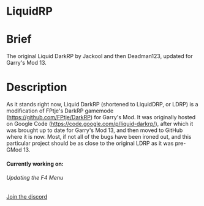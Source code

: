 LiquidRP
========

Brief
========
The original Liquid DarkRP by Jackool and then Deadman123, updated for Garry's Mod 13.

Description
========
As it stands right now, Liquid DarkRP (shortened to LiquidDRP, or LDRP) is a modification of FPtje's DarkRP gamemode (https://github.com/FPtje/DarkRP) for Garry's Mod. It was originally hosted on Google Code (https://code.google.com/p/liquid-darkrp/), after which it was brought up to date for Garry's Mod 13, and then moved to GitHub where it is now. Most, if not all of the bugs have been ironed out, and this particular project should be as close to the original LDRP as it was pre-GMod 13.

#### Currently working on:
###### Updating the F4 Menu

[old_ref]: https://ibb.co/yBPPQbc
[current_ref]: https://ibb.co/Nm1J82Q

[Join the discord](https://discord.gg/sfWkywmK6d)